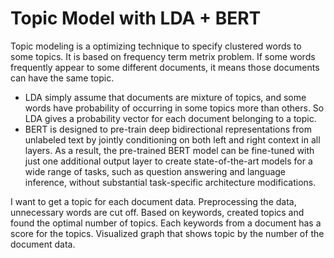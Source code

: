 # Topic Model with LDA + BERT
Topic modeling is a optimizing technique to specify clustered words to some topics. It is based on frequency term metrix problem. If some words frequently appear to some different documents, it means those documents can have the same topic.
- LDA simply assume that documents are mixture of topics, and some words have probability of occurring in some topics more than others. So LDA gives a probability vector for each document belonging to a topic.
- BERT is designed to pre-train deep bidirectional representations from unlabeled text by jointly conditioning on both left and right context in all layers. As a result, the pre-trained BERT model can be fine-tuned with just one additional output layer to create state-of-the-art models for a wide range of tasks, such as question answering and language inference, without substantial task-specific architecture modifications.

I want to get a topic for each document data. Preprocessing the data, unnecessary words are cut off. Based on keywords, created topics and found the optimal number of topics. Each keywords from a document has a score for the topics. Visualized graph that shows topic by the number of the document data.
